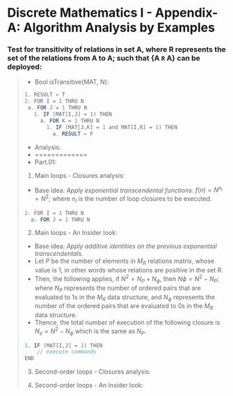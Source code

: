 # Discrete Mathematics I - Appendix-A: Algorithm Analysis by Examples

### Test for transitivity of relations in set A, where R represents the set of the relations from A to A; such that {A `R` A} can be deployed: 

> * Bool isTransitive(MAT, N):
> 
> ```java 
> 1. RESULT ← T
> 2. FOR I = 1 THRU N
>  a. FOR J = 1 THRU N
>    1. IF (MAT[I,J] = 1) THEN
>      a. FOR K = 1 THRU N
>        1. IF (MAT[J,K] = 1 and MAT[I,K] = 1) THEN
>          a. RESULT ← F
> ```
> * Analysis:
> * =============
> * Part.01:
> 1) Main loops - Closures analysis:
> - Base idea: _Apply exponential transcendental functions:_ $f(n) = N^{n_l} = N^2$; where ${n_l}$ is the number of loop closures to be executed.
>   
> ```java
> 2. FOR I = 1 THRU N
>   a. FOR J = 1 THRU N
> ```
> 
> 2) Main loops - An Insider look:
> - Base idea: _Apply additive identities on the previous exponential transcendentals._
> - Let $P$ be the number of elements in $M_R$ relations matrix, whose value is 1, in other words whose relations are positive in the set $R$.
> - Then, the following applies, if $N^2=N_P+N_{\phi}$, then $N{\phi}=N^2-N_P$; where $N_P$ represents the number of ordered pairs that are evaluated to 1s in the $M_R$ data structure, and $N_{\phi}$ represents the number of the ordered pairs that are evaluated to 0s in the ${M_R}$ data structure.
> - Thence, the total number of execution of the following closure is $N_e=N^2-N_{\phi}$ which is the same as ${N_P}$.
>   
> ```java
> 1. IF (MAT[I,J] = 1) THEN
>     // execute commands
> END
> ```
>
> 3) Second-order loops - Closures analysis:
>
> 4) Second-order loops - An Insider look:



